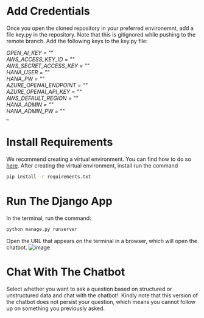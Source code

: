 # Add Credentials
Once you open the cloned repository in your preferred environemnt, add a file key.py in the repository. Note that this is gitignored while pushing to the remote branch. Add the following keys to the key.py file:

_OPEN_AI_KEY = ""<br>
AWS_ACCESS_KEY_ID = ""<br>
AWS_SECRET_ACCESS_KEY = ""<br>
HANA_USER = ""<br>
HANA_PW = ""<br>
AZURE_OPENAI_ENDPOINT = ""<br>
AZURE_OPENAI_API_KEY = "" <br>
AWS_DEFAULT_REGION = ""<br>
HANA_ADMIN = ""<br>
HANA_ADMIN_PW = ""<br>__

# Install Requirements

We recommend creating a virtual environment. You can find how to do so [here](https://docs.python.org/3/library/venv.html). After creating the virtual environment, install run the command 
```bash
pip install -r requirements.txt
```
# Run The Django App

In the terminal, run the command:

```bash
python manage.py runserver
```
Open the URL that appears on the terminal in a browser, which will open the chatbot.
![image](https://github.com/user-attachments/assets/91e0325d-3de6-4d2c-b0b4-bb96052d65d0)

# Chat With The Chatbot
Select whether you want to ask a question based on structured or unstructured data and chat with the chatbot!. Kindly note that this version of the chatbot does not persist your question, which means you cannot follow up on something you previously asked.

